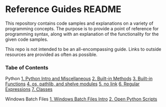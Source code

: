 # Reference Guides README

This repository contains code samples and explanations on a variety of programming concepts. The purpose is to provide a point of reference for programming syntax, along with an explanation of the functionality for the given code samples.  

This repo is not intended to be an all-encompassing guide. Links to outside resources are provided as often as possible. 

### Tabe of Contents
Python
[1. Python Intro and Miscellaneous](https://github.com/ajoh504/Reference-Guides/blob/main/Python.md#1-python-intro--misc)
[2. Built-in Methods](https://github.com/ajoh504/Reference-Guides/blob/main/Python.md#2-built-in-methods)
[3. Built-in Functions](https://github.com/ajoh504/Reference-Guides/blob/main/Python.md#3-built-in-functions)
[4. os, pathlib, and shelve modules](https://github.com/ajoh504/Reference-Guides/blob/main/Python.md#4-os-pathlib-and-shelve-modules)
[5. no link]()
[6. Regular Expressions](https://github.com/ajoh504/Reference-Guides/blob/main/Python.md#6-import-re--regex)
[7. Classes](https://github.com/ajoh504/Reference-Guides/blob/main/Python.md#7-classes)

Windows Batch Files
[1. Windows Batch Files Intro](https://github.com/ajoh504/Reference-Guides/blob/main/Windows-Batch-Files.md#1-intro-to-windows-batch-files)
[2. Open Python Scripts](https://github.com/ajoh504/Reference-Guides/blob/main/Windows-Batch-Files.md#2-open-a-python-script-in-cmdexe)
 
